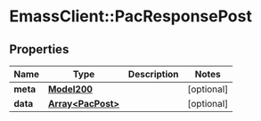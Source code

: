 # EmassClient::PacResponsePost

## Properties
Name | Type | Description | Notes
------------ | ------------- | ------------- | -------------
**meta** | [**Model200**](Model200.md) |  | [optional] 
**data** | [**Array&lt;PacPost&gt;**](PacPost.md) |  | [optional] 

